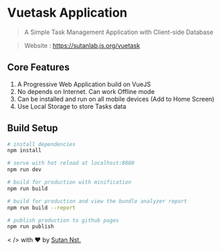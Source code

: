 # Vuetask Application

> A Simple Task Management Application with Client-side Database

> Website : https://sutanlab.js.org/vuetask

## Core Features
1. A Progressive Web Application build on VueJS
2. No depends on Internet. Can work Offline mode 
3. Can be installed and run on all mobile devices (Add to Home Screen)
4. Use Local Storage to store Tasks data

## Build Setup

``` bash
# install dependencies
npm install

# serve with hot reload at localhost:8080
npm run dev

# build for production with minification
npm run build

# build for production and view the bundle analyzer report
npm run build --report

# publish production to github pages
npm run publish
```

< /> with ♥ by [Sutan Nst.](https://sutanlab.js.org)